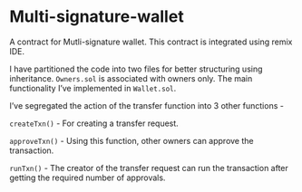 # Multi-signature-wallet
A contract for Mutli-signature wallet. 
This contract is integrated using remix IDE.

I have partitioned the code into two files for better structuring using inheritance. 
```Owners.sol``` is associated with owners only. The main functionality I’ve implemented in ```Wallet.sol```.

I’ve segregated the action of the transfer function into 3 other functions -

```createTxn()``` - For creating a transfer request.

```approveTxn()``` - Using this function, other owners can approve the transaction.

```runTxn()``` - The creator of the transfer request can run the transaction after getting the required number of approvals.


